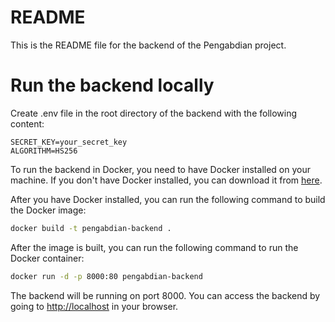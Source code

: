 # README

This is the README file for the backend of the Pengabdian project.

# Run the backend locally

<!-- .env -->

Create .env file in the root directory of the backend with the following content:

```env
SECRET_KEY=your_secret_key
ALGORITHM=HS256
``` 

To run the backend in Docker, you need to have Docker installed on your machine. If you don't have Docker installed, you can download it from [here](https://www.docker.com/products/docker-desktop).

After you have Docker installed, you can run the following command to build the Docker image:

```bash
docker build -t pengabdian-backend .
```

After the image is built, you can run the following command to run the Docker container:

```bash
docker run -d -p 8000:80 pengabdian-backend
```

The backend will be running on port 8000. You can access the backend by going to [http://localhost](http://localhost) in your browser.